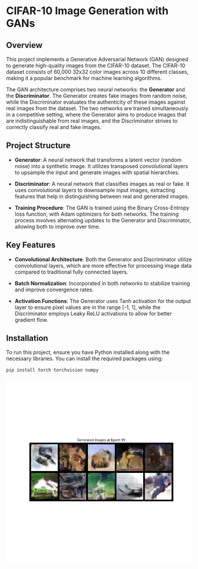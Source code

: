 # CIFAR-10 Image Generation with GANs

## Overview

This project implements a Generative Adversarial Network (GAN) designed to generate high-quality images from the CIFAR-10 dataset. The CIFAR-10 dataset consists of 60,000 32x32 color images across 10 different classes, making it a popular benchmark for machine learning algorithms.

The GAN architecture comprises two neural networks: the **Generator** and the **Discriminator**. The Generator creates fake images from random noise, while the Discriminator evaluates the authenticity of these images against real images from the dataset. The two networks are trained simultaneously in a competitive setting, where the Generator aims to produce images that are indistinguishable from real images, and the Discriminator strives to correctly classify real and fake images.

## Project Structure

- **Generator**: A neural network that transforms a latent vector (random noise) into a synthetic image. It utilizes transposed convolutional layers to upsample the input and generate images with spatial hierarchies.
  
- **Discriminator**: A neural network that classifies images as real or fake. It uses convolutional layers to downsample input images, extracting features that help in distinguishing between real and generated images.
  
- **Training Procedure**: The GAN is trained using the Binary Cross-Entropy loss function, with Adam optimizers for both networks. The training process involves alternating updates to the Generator and Discriminator, allowing both to improve over time.

## Key Features

- **Convolutional Architecture**: Both the Generator and Discriminator utilize convolutional layers, which are more effective for processing image data compared to traditional fully connected layers.
  
- **Batch Normalization**: Incorporated in both networks to stabilize training and improve convergence rates.
  
- **Activation Functions**: The Generator uses Tanh activation for the output layer to ensure pixel values are in the range [-1, 1], while the Discriminator employs Leaky ReLU activations to allow for better gradient flow.

## Installation

To run this project, ensure you have Python installed along with the necessary libraries. You can install the required packages using:

```bash
pip install torch torchvision numpy
```




![Generated Image at epoch 99](https://github.com/alirzx/Cifar10-Image-Generation-Using-GANs/blob/main/generated_images/epoch_99.png?raw=true)

